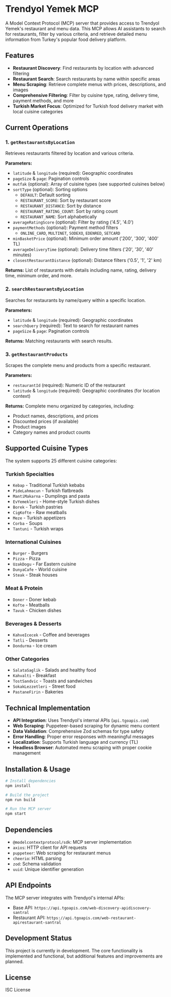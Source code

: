 # Trendyol Yemek MCP

A Model Context Protocol (MCP) server that provides access to Trendyol Yemek's restaurant and menu data. This MCP allows AI assistants to search for restaurants, filter by various criteria, and retrieve detailed menu information from Turkey's popular food delivery platform.

## Features

- **Restaurant Discovery**: Find restaurants by location with advanced filtering
- **Restaurant Search**: Search restaurants by name within specific areas
- **Menu Scraping**: Retrieve complete menus with prices, descriptions, and images
- **Comprehensive Filtering**: Filter by cuisine type, rating, delivery time, payment methods, and more
- **Turkish Market Focus**: Optimized for Turkish food delivery market with local cuisine categories

## Current Operations

### 1. `getRestaurantsByLocation`
Retrieves restaurants filtered by location and various criteria.

**Parameters:**
- `latitude` & `longitude` (required): Geographic coordinates
- `pageSize` & `page`: Pagination controls
- `mutfak` (optional): Array of cuisine types (see supported cuisines below)
- `sortType` (optional): Sorting options
  - `DEFAULT`: Default sorting
  - `RESTAURANT_SCORE`: Sort by restaurant score
  - `RESTAURANT_DISTANCE`: Sort by distance
  - `RESTAURANT_RATING_COUNT`: Sort by rating count
  - `RESTAURANT_NAME`: Sort alphabetically
- `averageRatingScore` (optional): Filter by rating ('4.5', '4.0')
- `paymentMethods` (optional): Payment method filters
  - `ONLINE_CARD`, `MULTINET`, `SODEXO`, `EDENRED`, `SETCARD`
- `minBasketPrice` (optional): Minimum order amount ('200', '300', '400' TL)
- `averageDeliveryTime` (optional): Delivery time filters ('20', '30', '40' minutes)
- `closestRestaurantDistance` (optional): Distance filters ('0.5', '1', '2' km)

**Returns:** List of restaurants with details including name, rating, delivery time, minimum order, and more.

### 2. `searchRestaurantsByLocation`
Searches for restaurants by name/query within a specific location.

**Parameters:**
- `latitude` & `longitude` (required): Geographic coordinates
- `searchQuery` (required): Text to search for restaurant names
- `pageSize` & `page`: Pagination controls

**Returns:** Matching restaurants with search results.

### 3. `getRestaurantProducts`
Scrapes the complete menu and products from a specific restaurant.

**Parameters:**
- `restaurantId` (required): Numeric ID of the restaurant
- `latitude` & `longitude` (required): Geographic coordinates (for location context)

**Returns:** Complete menu organized by categories, including:
- Product names, descriptions, and prices
- Discounted prices (if available)
- Product images
- Category names and product counts

## Supported Cuisine Types

The system supports 25 different cuisine categories:

### Turkish Specialties
- `Kebap` - Traditional Turkish kebabs
- `PideLahmacun` - Turkish flatbreads
- `MantiMakarna` - Dumplings and pasta
- `EvYemekleri` - Home-style Turkish dishes
- `Borek` - Turkish pastries
- `CigKofte` - Raw meatballs
- `Meze` - Turkish appetizers
- `Corba` - Soups
- `Tantuni` - Turkish wraps

### International Cuisines
- `Burger` - Burgers
- `Pizza` - Pizza
- `UzakDogu` - Far Eastern cuisine
- `DunyaCafe` - World cuisine
- `Steak` - Steak houses

### Meat & Protein
- `Doner` - Doner kebab
- `Kofte` - Meatballs
- `Tavuk` - Chicken dishes

### Beverages & Desserts
- `KahveIcecek` - Coffee and beverages
- `Tatli` - Desserts
- `Dondurma` - Ice cream

### Other Categories
- `SalataSaglik` - Salads and healthy food
- `Kahvalti` - Breakfast
- `TostSandvic` - Toasts and sandwiches
- `SokakLezzetleri` - Street food
- `PastaneFirin` - Bakeries

## Technical Implementation

- **API Integration**: Uses Trendyol's internal APIs (`api.tgoapis.com`)
- **Web Scraping**: Puppeteer-based scraping for dynamic menu content
- **Data Validation**: Comprehensive Zod schemas for type safety
- **Error Handling**: Proper error responses with meaningful messages
- **Localization**: Supports Turkish language and currency (TL)
- **Headless Browser**: Automated menu scraping with proper cookie management

## Installation & Usage

```bash
# Install dependencies
npm install

# Build the project
npm run build

# Run the MCP server
npm start
```

## Dependencies

- `@modelcontextprotocol/sdk`: MCP server implementation
- `axios`: HTTP client for API requests
- `puppeteer`: Web scraping for restaurant menus
- `cheerio`: HTML parsing
- `zod`: Schema validation
- `uuid`: Unique identifier generation

## API Endpoints

The MCP server integrates with Trendyol's internal APIs:
- Base API: `https://api.tgoapis.com/web-discovery-apidiscovery-santral`
- Restaurant API: `https://api.tgoapis.com/web-restaurant-apirestaurant-santral`

## Development Status

This project is currently in development. The core functionality is implemented and functional, but additional features and improvements are planned.

## License

ISC License

